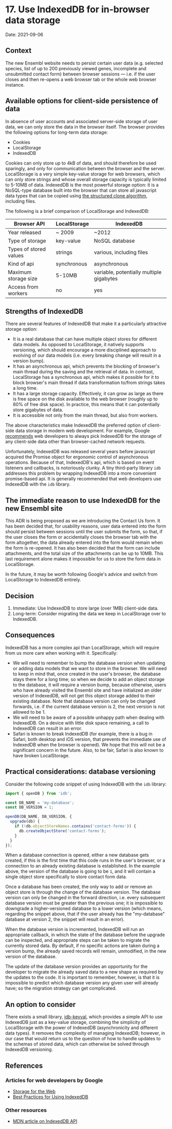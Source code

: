 # 17. Use IndexedDB for in-browser data storage

Date: 2021-09-06

## Context
The new Ensembl website needs to persist certain user data (e.g. selected species, list of up to 200 previously viewed genes, incomplete and unsubmitted contact form) between browser sessions — i.e. if the user closes and then re-opens a web browser tab or the whole web browser instance.

## Available options for client-side persistence of data
In absence of user accounts and associated server-side storage of user data, we can only store the data in the browser itself. The browser provides the following options for long-term data storage:

- Cookies
- LocalStorage
- IndexedDB

Cookies can only store up to 4kB of data, and should therefore be used sparingly, and only for communication between the browser and the server. LocalStorage is a very simple key-value storage for web browsers, which can only store strings and whose overall storage capacity is typically limited to 5-10MB of data. IndexedDB is the most powerful storage option: it is a NoSQL-type database built into the browser that can store all javascript data types that can be copied using [the structured clone algorithm](https://developer.mozilla.org/en-US/docs/Web/API/Web_Workers_API/Structured_clone_algorithm), including files.

The following is a brief comparison of LocalStorage and IndexedDB:

| Browser API            | LocalStorage  | IndexedDB
| ---------------------  | ------------- | -------------
| Year released          | ~ 2009        | ~2012
| Type of storage        | key-value     | NoSQL database
| Types of stored values | strings       | various, including files
| Kind of api            | synchronous   | asynchronous
| Maximum storage size   | 5-10MB        | variable, potentially multiple gigabytes
| Access from workers    | no            | yes

## Strengths of IndexedDB
There are several features of IndexedDB that make it a particularly attractive storage option:
- It is a real database that can have multiple object stores for different data models. As opposed to LocalStorage, it natively supports versioning, which should encourage a more disciplined approach to evolving of our data models (i.e. every breaking change will result in a version bump).
- It has an asynchronous api, which prevents the blocking of browser's main thread during the saving and the retrieval of data. In contrast, LocalStorage has a synchronous api, which makes it possible for it to block browser's main thread if data transformation to/from strings takes a long time.
- It has a large storage capacity. Effectively, it can grow as large as there is free space on the disk available to the web browser (roughly up to 80% of free disk space). In practice, this means that it can potentially store gigabytes of data.
- It is accessible not only from the main thread, but also from workers.

The above characteristics make IndexedDB the preferred option of client-side data storage in modern web development. For example, Google [recommends](https://web.dev/storage-for-the-web) web developers to always pick IndexedDB for the storage of any client-side data other than browser-cached network requests. 

Unfortunately, IndexedDB was released several years before javascript acquired the Promise object for ergonomic control of asynchronous operations. Because of that, IndexedDB's api, which is based on event listeners and callbacks, is notoriously clunky. A tiny third-party library `idb` addresses this problem by wrapping IndexedDB into a more convenient promise-based api. It is generally recommended that web developers use IndexedDB with the `idb` library.

## The immediate reason to use IndexedDB for the new Ensembl site
This ADR is being proposed as we are introducing the Contact Us form. It has been decided that, for usability reasons, user data entered into the form should persist between sessions until the user submits the form, so that, if the user closes the form or accidentally closes the browser tab with the form altogether, the data already entered into the form would remain when the form is re-opened. It has also been decided that the form can include attachments, and the total size of the attachments can be up to 10MB. This last requirement alone makes it impossible for us to store the form data in LocalStorage.

In the future, it may be worth following Google's advice and switch from LocalStorage to IndexedDB entirely.

## Decision
1. Immediate: Use IndexedDB to store large (over 1MB) client-side data.
2. Long-term: Consider migrating the data we keep in LocalStorage over to IndexedDB.

## Consequences
IndexedDB has a more complex api than LocalStorage, which will require from us more care when working with it. Specifically:

- We will need to remember to bump the database version when updating or adding data models that we want to store in the browser. We will need to keep in mind that, once created in the user's browser, the database stays there for a long time; so when we decide to add an object storage to the database, it will require a version bump, because otherwise, users who have already visited the Ensembl site and have initialized an older version of IndexedDB, will not get this object storage added to their existing database. Note that database version can only be changed forwards, i.e. if the current database version is 2, the next version is not allowed to be 1.
- We will need to be aware of a possible unhappy path when dealing with IndexedDB. On a device with little disk space remaining, a call to IndexedDB can result in an error.
- Safari is known to break IndexedDB (for example, there is a bug in Safari, both desktop and iOS version, that prevents the immediate use of IndexedDB when the browser is opened). We hope that this will not be a significant concern in the future. Also, to be fair, Safari is also known to have broken LocalStorage.

## Practical considerations: database versioning 
Consider the following code snippet of using IndexedDB with the `idb` library:

```ts
import { openDB } from 'idb';

const DB_NAME = 'my-database';
const DB_VERSION = 1;

openDB(DB_NAME, DB_VERSION, {
  upgrade(db) {
    if (!db.objectStoreNames.contains('contact-forms')) {
      db.createObjectStore('contact-forms');
    }
  }
});
```

When a database connection is opened, either a new database gets created, if this is the first time that this code runs in the user's browser, or a connection to an already existing database is established. In the example above, the version of the database is going to be `1`, and it will contain a single object store specifically to store contact form data.

Once a database has been created, the only way to add or remove an object store is through the change of the database version. The database version can only be changed in the forward direction, i.e. every subsequent database version must be greater than the previous one; it is impossible to downgrade a higher-versioned database to a lower version (which means, regarding the snippet above, that if the user already has the "my-database" database at version 2, the snippet will result in an error).

When the database version is incremented, IndexedDB will run an appropriate callback, in which the state of the database before the upgrade can be inspected, and appropriate steps can be taken to migrate the currently stored data. By default, if no specific actions are taken during a version bump, the already saved records will remain, unmodified, in the new version of the database.

The update of the database version provides an opportunity for the developer to migrate the already saved data to a new shape as required by the updates to the code. It is important to remember, however, is that it is impossible to predict which database version any given user will already have; so the migration strategy can get complicated.

## An option to consider
There exists a small library, [idb-keyval](https://www.npmjs.com/package/idb-keyval), which provides a simple API to use IndexedDB just as a key-value storage, combining the simplicity of LocalStorage with the power of IndexedDB (asynchronicity and different data types). It removes the complexity of managing IndexedDB; however, in our case that would return us to the question of how to handle updates to the schemas of stored data, which can otherwise be solved through IndexedDB versioning. 


## References

### Articles for web developers by Google
- [Storage for the Web](https://web.dev/storage-for-the-web/)
- [Best Practices for Using IndexedDB](https://developers.google.com/web/fundamentals/instant-and-offline/web-storage/indexeddb-best-practices)

### Other resources
- [MDN article on IndexedDB API](https://developer.mozilla.org/en-US/docs/Web/API/IndexedDB_API)
